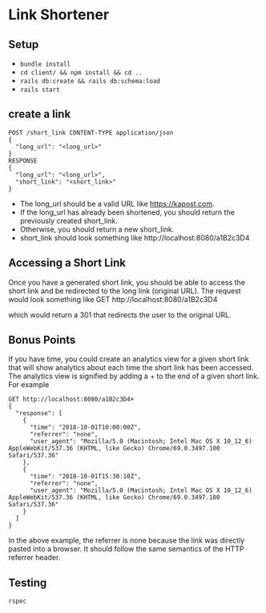 # Link Shortener

## Setup

- `bundle install`
- `cd client/ && npm install && cd ..`
- `rails db:create && rails db:schema:load`
- `rails start`

## create a link
```
POST /short_link CONTENT-TYPE application/json
{
  "long_url": "<long_url>"
}
RESPONSE
{
  "long_url": "<long_url>",
  "short_link": "<short_link>"
}
```

- The long_url should be a valid URL like https://kapost.com.
- If the long_url has already been shortened, you should return the previously created
short_link.
- Otherwise, you should return a new short_link.
- short_link should look something like http://localhost:8080/a1B2c3D4

## Accessing a Short Link
Once you have a generated short link, you should be able to access the short link and
be redirected to the long link (original URL). The request would look something like
GET http://localhost:8080/a1B2c3D4

which would return a 301 that redirects the user to the original URL.


## Bonus Points
If you have time, you could create an analytics view for a given short link that will show
analytics about each time the short link has been accessed. The analytics view is
signified by adding a + to the end of a given short link. For example

```
GET http://localhost:8080/a1B2c3D4+
{
  "response": [
    {
      "time": "2018-10-01T10:00:00Z",
      "referrer": "none",
      "user_agent": "Mozilla/5.0 (Macintosh; Intel Mac OS X 10_12_6) AppleWebKit/537.36 (KHTML, like Gecko) Chrome/69.0.3497.100 Safari/537.36"
    },
    {
      "time": "2018-10-01T15:30:10Z",
      "referrer": "none",
      "user_agent": "Mozilla/5.0 (Macintosh; Intel Mac OS X 10_12_6) AppleWebKit/537.36 (KHTML, like Gecko) Chrome/69.0.3497.100 Safari/537.36"
    }
  ]
}
```

In the above example, the referrer is none because the link was directly pasted into a
browser. It should follow the same semantics of the HTTP referrer header.

## Testing

`rspec`
